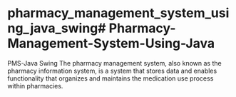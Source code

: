 # pharmacy_management_system_using_java_swing# Pharmacy-Management-System-Using-Java

PMS-Java Swing
The pharmacy management system, also known as the pharmacy information system, is a system that stores data and enables functionality that organizes and maintains the medication use process within pharmacies.

